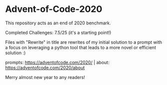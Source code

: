 # Advent-of-Code-2020
This repository acts as an end of 2020 benchmark.

Completed Challenges: 7.5/25 (it's a starting point!)

Files with "Rewrite" in title are rewrites of my initial solution to a prompt with a focus on leveraging a python tool that leads to a more novel or efficient solution :)

prompts: https://adventofcode.com/2020/ | about: https://adventofcode.com/2020/about

Merry almost new year to any readers!
